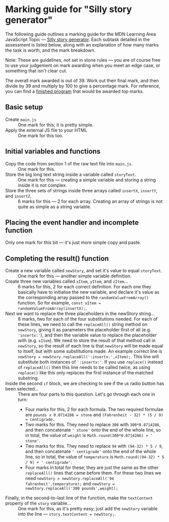 # Marking guide for "Silly story generator"
The following guide outlines a marking guide for the MDN Learning Area JavaScript Topic — [Silly story generator](https://developer.mozilla.org/en-US/Learn/JavaScript/First_steps/Silly_story_generator). Each subtask detailed in the assessment is listed below, along with an explanation of how many marks the task is worth, and the mark breakdown.

Note: These are guidelines, not set in stone rules — you are of course free to use your judgement on mark awarding when you meet an edge case, or something that isn't clear cut.

The overall mark awarded is out of 39. Work out their final mark, and then divide by 39 and multiply by 100 to give a percentage mark. For reference, you can find a [finished program](main.js) that would be awarded top marks.

## Basic setup

<dl>
<dt>Create <code>main.js</code></dt>
<dd>One mark for this; it is pretty simple.</dd>
<dt>Apply the external JS file to your HTML</dt>
<dd>One mark for this too.</dd>
</dl>

## Initial variables and functions

<dl>
<dt>Copy the code from section 1 of the raw text file into <code>main.js</code>.</dt>
<dd>One mark for this.</dd>
<dt>Store the big long text string inside a variable called <code>storyText</code>.</dt>
<dd>One mark for this — creating a simple variable and storing a string inside it is not complex.</dd>
<dt>Store the three sets of strings inside three arrays called <code>insertX</code>, <code>insertY</code>, and <code>insertZ</code>.</dt>
<dd>6 marks for this — 2 for each array. Creating an array of strings is not quite as simple as a string variable.</dd>
</dl>

## Placing the event handler and incomplete function
Only one mark for this bit — it's just more simple copy and paste.

## Completing the result() function

<dl>
<dt>Create a new variable called <code>newStory</code>, and set it's value to equal <code>storyText</code>.</dt>
<dd>One mark for this — another simple variable definition.</dd>
<dt>Create three new variables called <code>xItem</code>, <code>yItem</code>, and <code>zItem</code>...</dt>
<dd>6 marks for this, 2 for each correct definition. For each one they basically have to initialise the new variable, and declare it's value as the corresponding array passed to the <code>randomValueFromArray()</code> function. So for example, <code>const xItem = randomValueFromArray(insertX);</code>.</dd>
<dt>Next we want to replace the three placeholders in the newStory string...</dt>
<dd>8 marks, two for each of the four substitutions needed. For each of these lines, we need to call the <code>replaceAll()</code> string method on <code>newStory</code>, giving it as parameters the placeholder first of all (e.g. <code>'insertx:'</code>), and then the variable value to replace the placeholder with (e.g. <code>xItem</code>). We need to store the result of that method call in <code>newStory</code>, so the result of each line is that <code>newStory</code> will be made equal to itself, but with some substitutions made. An example correct line is <code>newStory = newStory.replaceAll(':insertx:',xItem);</code>. This line will substitute both instances of <code>':insertx:'</code>. If you use <code>replace()</code> instead of <code>replaceAll()</code> then this line needs to be called twice, as using <code>replace()</code> like this only replaces the first instance of the matched substring.
<dt>Inside the second <code>if</code> block, we are checking to see if the <code>uk</code> radio button has been selected...</dt>
<dd>There are four parts to this question. Let's go through each one in turn:
  <ul>
    <li>Four marks for this, 2 for each formula. The two required formulae are <code>pounds x 0.0714286 = stone</code> and <code>(Fahrenheit - 32) * (5 / 9) = centigrade. </code></li>
    <li>Two marks for this. They need to replace <code>300</code> with <code>300*0.0714286</code>, and then concatenate <code>' stone'</code> onto the end of the whole line, so in total, the value of <code>weight</code> is <code>Math.round(300*0.0714286) + ' stone'</code>.</li>
    <li>Two marks for this. They need to replace <code>94</code> with <code>(94-32) * 5 / 9</code>, and then concatenate <code>' centigrade'</code> onto the end of the whole line, so in total, the value of <code>temperature</code> is <code>Math.round((94-32) * 5 / 9) + ' centigrade'</code>.</li>
    <li>Four marks in total for these; they are just the same as the other <code>replaceAll()</code> lines that came before them. For these two lines we need <code>newStory = newStory.replaceAll('94 fahrenheit',temperature);</code> and
    <code>newStory = newStory.replaceAll('300 pounds',weight);</code></li>
  </ul>
</dd>
<dt>Finally, in the second-to-last line of the function, make the <code>textContent</code> property of the <code>story</code> variable...</dt>
<dd>One mark for this, as it's pretty easy; just add the <code>newStory</code> variable into the line — <code>story.textContent = newStory;</code>.</dd>
</dl>